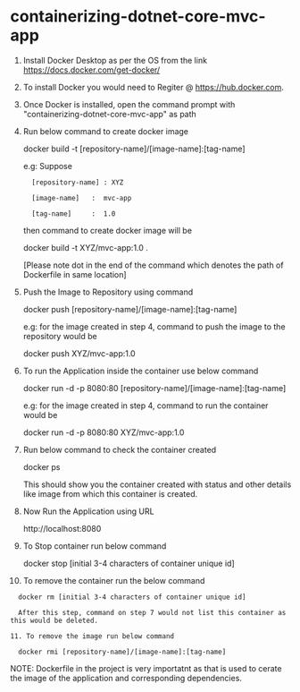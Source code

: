 # containerizing-dotnet-core-mvc-app
1. Install Docker Desktop as per the OS from the link
   https://docs.docker.com/get-docker/

2. To install Docker you would need to Regiter @ https://hub.docker.com. 

3. Once Docker is installed, open the command prompt with "containerizing-dotnet-core-mvc-app" as path

4. Run below command to create docker image

   docker build -t [repository-name]/[image-name]:[tag-name]
   
   e.g: Suppose 
   
         [repository-name] : XYZ
   
         [image-name]   :  mvc-app
         
         [tag-name]     :  1.0
        
   then command to create docker image will be 
   
   docker build -t XYZ/mvc-app:1.0 .      
   
   [Please note dot in the end of the command which denotes the path of Dockerfile in same location]
   
 5. Push the Image to Repository using command
 
      docker push [repository-name]/[image-name]:[tag-name]
   
      e.g: for the image created in step 4, command to push the image to the repository would be
   
      docker push XYZ/mvc-app:1.0
   
  6. To run the Application inside the container use below command
  
      docker run -d -p 8080:80 [repository-name]/[image-name]:[tag-name]
   
      e.g: for the image created in step 4, command to run the container would be
   
      docker run -d -p 8080:80 XYZ/mvc-app:1.0
 
  7. Run below command to check the container created
      
      docker ps
      
     This should show you the container created with status and other details like image from which this container is created.
     
   8. Now Run the Application using URL
      
      http://localhost:8080

   9. To Stop container run below command
   
      docker stop [initial 3-4 characters of container unique id]
      
   10. To remove the container run the below command
   
      docker rm [initial 3-4 characters of container unique id]
      
      After this step, command on step 7 would not list this container as this would be deleted.
      
    11. To remove the image run below command
      
      docker rmi [repository-name]/[image-name]:[tag-name]
     
     
NOTE: Dockerfile in the project is very importatnt as that is used to cerate the image of the application and corresponding dependencies. 
